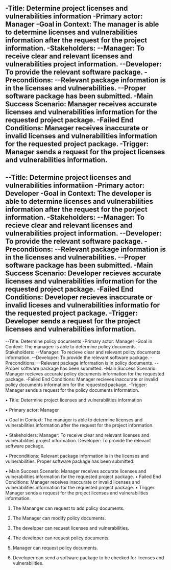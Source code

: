 -Title: Determine project licenses and vulnerabilities information
-Primary actor: Manager
-Goal in Context: The manager is able to determine licenses and vulnerabilities information after the request for the project information.
-Stakeholders:
  --Manager: To receive clear and relevant licenses and vulnerabilities project information.
  --Developer: To provide the relevant software package.
-Preconditions:
  --Relevant package information is in the licenses and vulnerabilities.
  --Proper software package has been submitted.
-Main Success Scenario: Manager receives accurate licenses and vulnerabilities information for the requested project package.
-Failed End Conditions: Manager receives inaccurate or invalid licenses and vulnerabilities information for the requested project package.
-Trigger: Manager sends a request for the project licenses and vulnerabilities information.
------------------------------------------------------------------------------------------------------------------------------------------

--Title: Determine project licenses and vulnerabilities informatiion
-Primary actor: Developer
-Goal in Context: The developer is able to determine licenses and vulnerabilities information after the request for the porject information.
-Stakeholders:
  --Manager: To recieve clear and relevant licenses and vulnerabilities project information.
  --Developer: To provide the relevant software package.
-Preconditions:
  --Relevant package information is in the licenses and vulnerabilities.
  --Proper software package has been submitted.
-Main Success Scenario: Developer recieves accurate licenses and vulnerabilities information for the requested project package.
-Failed End Conditions: Developer recieves inaccurate or invalid liceses and vulnerabilities informatio for the requested project package.
-Trigger: Developer sends a request for the project licenses and vulnerabilities information.
------------------------------------------------------------------------------------------------------------------------------------------

--Title: Determine policy documents
-Primary actor: Manager
-Goal in Context: The managerr is able to determine policy documents.
-Stakeholders:
  --Manager: To recieve clear and relevant policy documents information.
  --Developer: To provide the relevant software package.
-Preconditions:
  --Relevant package information is in policy documents.
  --Proper software package has been submitted.
-Main Success Scenario: Manager recieves accurate policy documents information for the requested package.
-Failed End Conditions: Manager recieves inaccurate or invalid policy documents informatiom for the requested package.
-Trigger: Manager sends a request for the policy documents information.


•	Title: Determine project licenses and vulnerabilities information

•	Primary actor: Manager

•	Goal in Context: The manager is able to determine licenses and vulnerabilities information after the request for the project information.

•	Stakeholders:
	Manager: To receive clear and relevant licenses and vulnerabilities project information.
	Developer: To provide the relevant software package.

•	Preconditions:
Relevant package information is in the licenses and vulnerabilities.
Proper software package has been submitted.

•	Main Success Scenario: Manager receives accurate licenses and vulnerabilities information for the requested project package.
•	Failed End Conditions: Manager receives inaccurate or invalid licenses and vulnerabilities information for the requested project package.
•	Trigger: Manager sends a request for the project licenses and vulnerabilities information.


1. The Mananger can request to add policy documents.

2. The Manager can modify policy documents.

3. The developer can request licenses and vulnerabilities.

4. The developer can request policy documents.

5. Manager can request policy documents.

6. Developer can send a software package to be checked for licenses and vulnerabilities.
